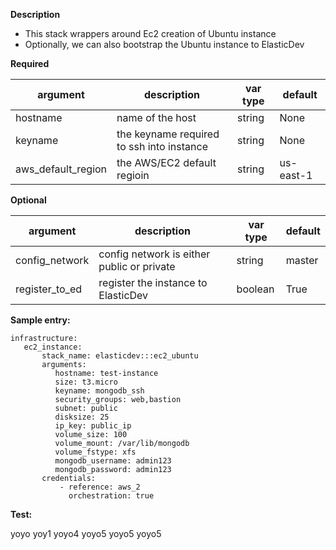 **Description**

  - This stack wrappers around Ec2 creation of Ubuntu instance
  - Optionally, we can also bootstrap the Ubuntu instance to ElasticDev

**Required**

| argument      | description                            | var type | default      |
| ------------- | -------------------------------------- | -------- | ------------ |
| hostname   | name of the host                 | string   | None         |
| keyname      | the keyname required to ssh into instance      | string   | None         |
| aws_default_region      | the AWS/EC2 default regioin      | string   | us-east-1         |

**Optional**

| argument           | description                            | var type |  default      |
| ------------- | -------------------------------------- | -------- | ------------ |
| config_network | config network is either public or private       | string   | master       |
| register_to_ed        | register the instance to ElasticDev           | boolean    | True       |

**Sample entry:**

```
infrastructure:
   ec2_instance:
       stack_name: elasticdev:::ec2_ubuntu
       arguments:
          hostname: test-instance
          size: t3.micro
          keyname: mongodb_ssh
          security_groups: web,bastion
          subnet: public
          disksize: 25
          ip_key: public_ip
          volume_size: 100
          volume_mount: /var/lib/mongodb
          volume_fstype: xfs
          mongodb_username: admin123
          mongodb_password: admin123
       credentials:
           - reference: aws_2
             orchestration: true
```

**Test:**

yoyo
yoy1
yoyo4
yoyo5
yoyo5
yoyo5
